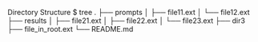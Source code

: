 Directory Structure
$ tree
.
├── prompts
│   ├── file11.ext
│   └── file12.ext
├── results
│   ├── file21.ext
│   ├── file22.ext
│   └── file23.ext
├── dir3
├── file_in_root.ext
└── README.md
